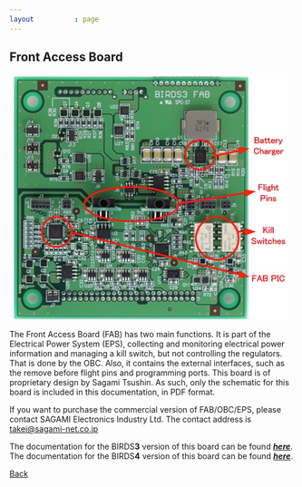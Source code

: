 ```yaml
---
layout          : page
---
```


## Front Access Board

![Front Access Board PCB](./images/FAB-Board.png)

The Front Access Board (FAB) has two main functions. It is part of the Electrical Power System (EPS), collecting and monitoring electrical power information and managing a kill switch, but not controlling the regulators. That is done by the OBC. Also, it contains the external interfaces, such as the remove before flight pins and programming ports. This board is of proprietary design by Sagami Tsushin. As such, only the schematic for this board is included in this documentation, in PDF format.

If you want to purchase the commercial version of FAB/OBC/EPS, please contact SAGAMI Electronics Industry Ltd.
The contact address is takei@sagami-net.co.jp

The documentation for the BIRDS**3** version of this board can be found  [***here***](https://github.com/BIRDSOpenSource/BIRDS3-FAB).
The documentation for the BIRDS**4** version of this board can be found  [***here***](https://github.com/BIRDSOpenSource/BIRDS4-FAB).

[Back](./)
